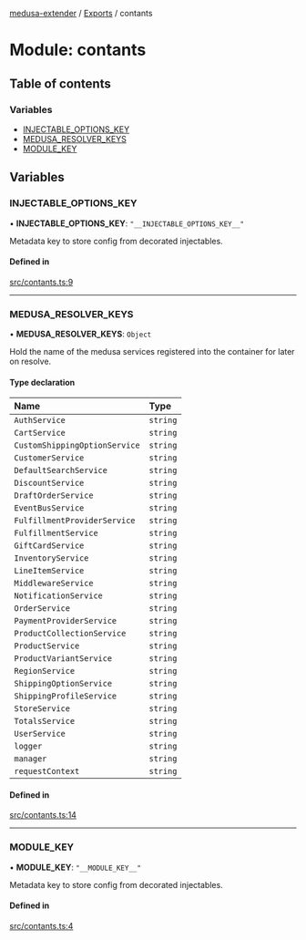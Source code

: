 [medusa-extender](../README.md) / [Exports](../modules.md) / contants

# Module: contants

## Table of contents

### Variables

- [INJECTABLE\_OPTIONS\_KEY](contants.md#injectable_options_key)
- [MEDUSA\_RESOLVER\_KEYS](contants.md#medusa_resolver_keys)
- [MODULE\_KEY](contants.md#module_key)

## Variables

### INJECTABLE\_OPTIONS\_KEY

• **INJECTABLE\_OPTIONS\_KEY**: ``"__INJECTABLE_OPTIONS_KEY__"``

Metadata key to store config from decorated injectables.

#### Defined in

[src/contants.ts:9](https://github.com/adrien2p/medusa-extender/blob/f36ac7b/src/contants.ts#L9)

___

### MEDUSA\_RESOLVER\_KEYS

• **MEDUSA\_RESOLVER\_KEYS**: `Object`

Hold the name of the medusa services registered into the container for later on resolve.

#### Type declaration

| Name | Type |
| :------ | :------ |
| `AuthService` | `string` |
| `CartService` | `string` |
| `CustomShippingOptionService` | `string` |
| `CustomerService` | `string` |
| `DefaultSearchService` | `string` |
| `DiscountService` | `string` |
| `DraftOrderService` | `string` |
| `EventBusService` | `string` |
| `FulfillmentProviderService` | `string` |
| `FulfillmentService` | `string` |
| `GiftCardService` | `string` |
| `InventoryService` | `string` |
| `LineItemService` | `string` |
| `MiddlewareService` | `string` |
| `NotificationService` | `string` |
| `OrderService` | `string` |
| `PaymentProviderService` | `string` |
| `ProductCollectionService` | `string` |
| `ProductService` | `string` |
| `ProductVariantService` | `string` |
| `RegionService` | `string` |
| `ShippingOptionService` | `string` |
| `ShippingProfileService` | `string` |
| `StoreService` | `string` |
| `TotalsService` | `string` |
| `UserService` | `string` |
| `logger` | `string` |
| `manager` | `string` |
| `requestContext` | `string` |

#### Defined in

[src/contants.ts:14](https://github.com/adrien2p/medusa-extender/blob/f36ac7b/src/contants.ts#L14)

___

### MODULE\_KEY

• **MODULE\_KEY**: ``"__MODULE_KEY__"``

Metadata key to store config from decorated injectables.

#### Defined in

[src/contants.ts:4](https://github.com/adrien2p/medusa-extender/blob/f36ac7b/src/contants.ts#L4)
